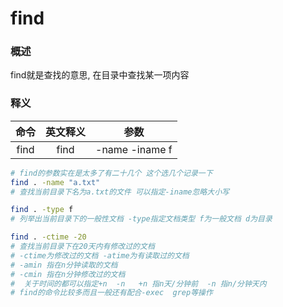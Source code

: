 # find



### 概述

find就是查找的意思, 在目录中查找某一项内容

### 释义

| 命令 | 英文释义 |      参数      |
| :--: | :------: | :------------: |
| find |   find   | -name -iname f |

```bash
# find的参数实在是太多了有二十几个 这个选几个记录一下
find . -name "a.txt"
# 查找当前目录下名为a.txt的文件 可以指定-iname忽略大小写

find . -type f 
# 列举出当前目录下的一般性文档 -type指定文档类型 f为一般文档 d为目录

find . -ctime -20 
# 查找当前目录下在20天内有修改过的文档  
# -ctime为修改过的文档 -atime为有读取过的文档
# -amin 指在n分钟读取的文档
# -cmin 指在n分钟修改过的文档 
#  关于时间的都可以指定+n  -n   +n 指n天/分钟前  -n 指n/分钟天内
# find的命令比较多而且一般还有配合-exec  grep等操作
```

